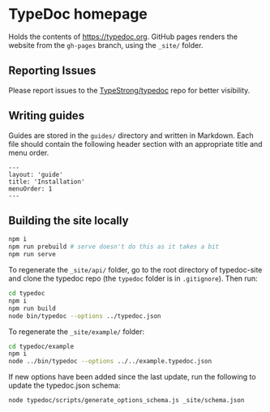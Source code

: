 # TypeDoc homepage

Holds the contents of https://typedoc.org.
GitHub pages renders the website from the `gh-pages` branch, using the `_site/` folder.

## Reporting Issues

Please report issues to the [TypeStrong/typedoc](https://github.com/TypeStrong/typedoc) repo for better visibility.

## Writing guides

Guides are stored in the `guides/` directory and written in Markdown. Each file should contain the following header section with an appropriate title and menu order.

```
---
layout: 'guide'
title: 'Installation'
menuOrder: 1
---
```

## Building the site locally

```bash
npm i
npm run prebuild # serve doesn't do this as it takes a bit
npm run serve
```

To regenerate the `_site/api/` folder, go to the root directory of
typedoc-site and clone the typedoc repo (the `typedoc` folder is in
`.gitignore`). Then run:

```bash
cd typedoc
npm i
npm run build
node bin/typedoc --options ../typedoc.json
```

To regenerate the `_site/example/` folder:

```bash
cd typedoc/example
npm i
node ../bin/typedoc --options ../../example.typedoc.json
```

If new options have been added since the last update, run the following to
update the typedoc.json schema:

```bash
node typedoc/scripts/generate_options_schema.js _site/schema.json
```
